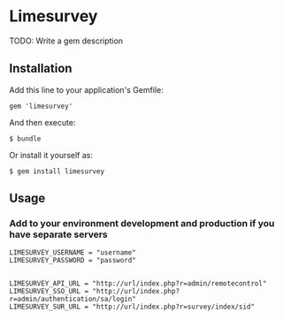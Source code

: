 # Limesurvey

TODO: Write a gem description

## Installation

Add this line to your application's Gemfile:

    gem 'limesurvey'

And then execute:

    $ bundle

Or install it yourself as:

    $ gem install limesurvey

## Usage

### Add to your environment development and production if you have separate servers
	LIMESURVEY_USERNAME = "username"
	LIMESURVEY_PASSWORD = "password"


  	LIMESURVEY_API_URL = "http://url/index.php?r=admin/remotecontrol"  
  	LIMESURVEY_SSO_URL = "http://url/index.php?r=admin/authentication/sa/login"
  	LIMESURVEY_SUR_URL = "http://url/index.php?r=survey/index/sid"